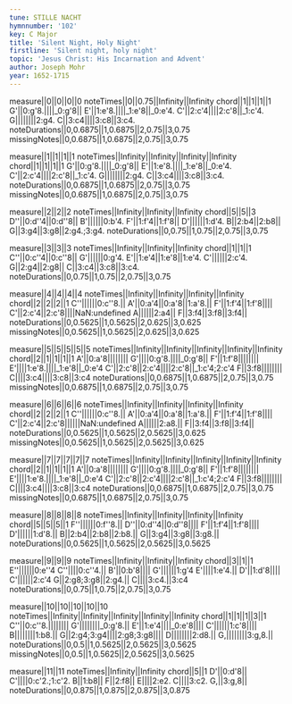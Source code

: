 ```yaml
---
tune: STILLE NACHT
hymnnumber: '102'
key: C Major
title: 'Silent Night, Holy Night'
firstline: 'Silent night, holy night'
topic: 'Jesus Christ: His Incarnation and Advent'
author: Joseph Mohr
year: 1652-1715
---
```

measure||0||0||0||0
noteTimes||0||0.75||Infinity||Infinity
chord||1||1||1||1
G'||0:g'8.||||_0:g'8||
E'||1:e'8.||||_1:e'8||_0:e'4.
C'||2:c'4||||2:c'8||_1:c'4.
G||||||||2:g4.
C||3:c4||||3:c8||3:c4.
noteDurations||0,0.6875||1,0.6875||2,0.75||3,0.75
missingNotes||0,0.6875||1,0.6875||2,0.75||3,0.75

measure||1||1||1||1
noteTimes||Infinity||Infinity||Infinity||Infinity
chord||1||1||1||1
G'||0:g'8.||||_0:g'8||
E'||1:e'8.||||_1:e'8||_0:e'4.
C'||2:c'4||||2:c'8||_1:c'4.
G||||||||2:g4.
C||3:c4||||3:c8||3:c4.
noteDurations||0,0.6875||1,0.6875||2,0.75||3,0.75
missingNotes||0,0.6875||1,0.6875||2,0.75||3,0.75

measure||2||2||2
noteTimes||Infinity||Infinity||Infinity
chord||5||5||3
D''||0:d''4||0:d''8||
B'||||||0:b'4.
F'||1:f'4||1:f'8||
D'||||||1:d'4.
B||2:b4||2:b8||
G||3:g4||3:g8||2:g4.;3:g4.
noteDurations||0,0.75||1,0.75||2,0.75||3,0.75

measure||3||3||3
noteTimes||Infinity||Infinity||Infinity
chord||1||1||1
C''||0:c''4||0:c''8||
G'||||||0:g'4.
E'||1:e'4||1:e'8||1:e'4.
C'||||||2:c'4.
G||2:g4||2:g8||
C||3:c4||3:c8||3:c4.
noteDurations||0,0.75||1,0.75||2,0.75||3,0.75

measure||4||4||4||4
noteTimes||Infinity||Infinity||Infinity||Infinity
chord||2||2||2||1
C''||||||0:c''8.||
A'||0:a'4||0:a'8||1:a'8.||
F'||1:f'4||1:f'8||||
C'||2:c'4||2:c'8||||NaN:undefined
A||||||2:a4||
F||3:f4||3:f8||3:f4||
noteDurations||0,0.5625||1,0.5625||2,0.625||3,0.625
missingNotes||0,0.5625||1,0.5625||2,0.625||3,0.625

measure||5||5||5||5||5
noteTimes||Infinity||Infinity||Infinity||Infinity||Infinity
chord||2||1||1||1||1
A'||0:a'8||||||||
G'||||0:g'8.||||_0:g'8||
F'||1:f'8||||||||
E'||||1:e'8.||||_1:e'8||_0:e'4
C'||2:c'8||2:c'4||||2:c'8||_1:c'4;2:c'4
F||3:f8||||||||
C||||3:c4||||3:c8||3:c4
noteDurations||0,0.6875||1,0.6875||2,0.75||3,0.75
missingNotes||0,0.6875||1,0.6875||2,0.75||3,0.75

measure||6||6||6||6
noteTimes||Infinity||Infinity||Infinity||Infinity
chord||2||2||2||1
C''||||||0:c''8.||
A'||0:a'4||0:a'8||1:a'8.||
F'||1:f'4||1:f'8||||
C'||2:c'4||2:c'8||||||NaN:undefined
A||||||2:a8.||
F||3:f4||3:f8||3:f4||
noteDurations||0,0.5625||1,0.5625||2,0.5625||3,0.625
missingNotes||0,0.5625||1,0.5625||2,0.5625||3,0.625

measure||7||7||7||7||7
noteTimes||Infinity||Infinity||Infinity||Infinity||Infinity
chord||2||1||1||1||1
A'||0:a'8||||||||
G'||||0:g'8.||||_0:g'8||
F'||1:f'8||||||||
E'||||1:e'8.||||_1:e'8||_0:e'4
C'||2:c'8||2:c'4||||2:c'8||_1:c'4;2:c'4
F||3:f8||||||||
C||||3:c4||||3:c8||3:c4
noteDurations||0,0.6875||1,0.6875||2,0.75||3,0.75
missingNotes||0,0.6875||1,0.6875||2,0.75||3,0.75

measure||8||8||8||8
noteTimes||Infinity||Infinity||Infinity||Infinity
chord||5||5||5||1
F''||||||0:f''8.||
D''||0:d''4||0:d''8||||
F'||1:f'4||1:f'8||||
D'||||||1:d'8.||
B||2:b4||2:b8||2:b8.||
G||3:g4||3:g8||3:g8.||
noteDurations||0,0.5625||1,0.5625||2,0.5625||3,0.5625

measure||9||9||9
noteTimes||Infinity||Infinity||Infinity
chord||3||1||1
E''||||||0:e''4
C''||||0:c''4.||
B'||0:b'8||||
G'||||||1:g'4
E'||||1:e'4.||
D'||1:d'8||||
C'||||||2:c'4
G||2:g8;3:g8||2:g4.||
C||||3:c4.||3:c4
noteDurations||0,0.75||1,0.75||2,0.75||3,0.75

measure||10||10||10||10||10
noteTimes||Infinity||Infinity||Infinity||Infinity||Infinity
chord||1||1||1||3||1
C''||0:c''8.||||||||
G'||||||||_0:g'8.||
E'||1:e'4||||_0:e'8||||
C'||||||1:c'8||||
B||||||||1:b8.||
G||2:g4;3:g4||||2:g8;3:g8||||
D||||||||2:d8.||
G,||||||||3:g,8.||
noteDurations||0,0.5||1,0.5625||2,0.5625||3,0.5625
missingNotes||0,0.5||1,0.5625||2,0.5625||3,0.5625

measure||11||11
noteTimes||Infinity||Infinity
chord||5||1
D'||0:d'8||
C'||||0:c'2.;1:c'2.
B||1:b8||
F||2:f8||
E||||2:e2.
C||||3:c2.
G,||3:g,8||
noteDurations||0,0.875||1,0.875||2,0.875||3,0.875

